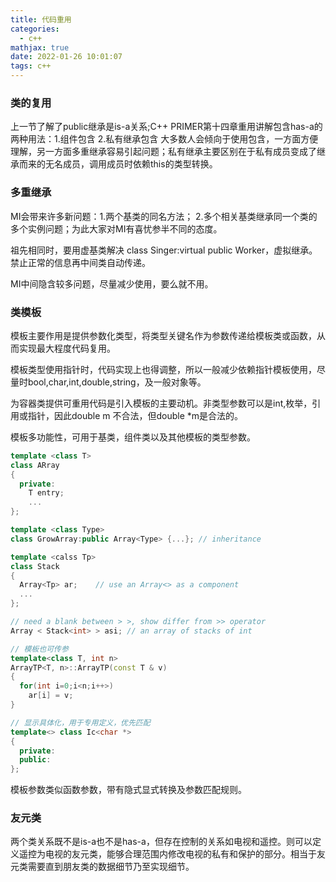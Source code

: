 ```yaml
---
title: 代码重用
categories:
  - c++
mathjax: true
date: 2022-01-26 10:01:07
tags: c++
---
```


### 类的复用
上一节了解了public继承是is-a关系;C++ PRIMER第十四章重用讲解包含has-a的两种用法：1.组件包含 2.私有继承包含
大多数人会倾向于使用包含，一方面方便理解，另一方面多重继承容易引起问题；私有继承主要区别在于私有成员变成了继承而来的无名成员，调用成员时依赖this的类型转换。

### 多重继承
MI会带来许多新问题：1.两个基类的同名方法； 2.多个相关基类继承同一个类的多个实例问题；为此大家对MI有喜忧参半不同的态度。

祖先相同时，要用虚基类解决 class Singer:virtual public Worker，虚拟继承。禁止正常的信息再中间类自动传递。

MI中间隐含较多问题，尽量减少使用，要么就不用。

### 类模板
模板主要作用是提供参数化类型，将类型关键名作为参数传递给模板类或函数，从而实现最大程度代码复用。

模板类型使用指针时，代码实现上也得调整，所以一般减少依赖指针模板使用，尽量时bool,char,int,double,string，及一般对象等。

为容器类提供可重用代码是引入模板的主要动机。非类型参数可以是int,枚举，引用或指针，因此double m 不合法，但double *m是合法的。

模板多功能性，可用于基类，组件类以及其他模板的类型参数。

``` cpp
template <class T>
class ARray
{
  private:
    T entry;
    ...
};

template <class Type>
class GrowArray:public Array<Type> {...}; // inheritance

template <calss Tp>
class Stack
{
  Array<Tp> ar;    // use an Array<> as a component
  ...
};

// need a blank between > >, show differ from >> operator
Array < Stack<int> > asi; // an array of stacks of int

// 模板也可传参
template<class T, int n>
ArrayTP<T, n>::ArrayTP(const T & v)
{
  for(int i=0;i<n;i++>)
    ar[i] = v;
}

// 显示具体化，用于专用定义，优先匹配
template<> class Ic<char *>
{
  private:
  public:
};
```

模板参数类似函数参数，带有隐式显式转换及参数匹配规则。


### 友元类
两个类关系既不是is-a也不是has-a，但存在控制的关系如电视和遥控。则可以定义遥控为电视的友元类，能够合理范围内修改电视的私有和保护的部分。相当于友元类需要直到朋友类的数据细节乃至实现细节。








